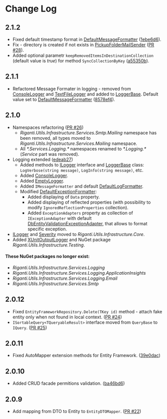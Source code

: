 # Change Log

## 2.1.2
- Fixed default timestamp format in [DefaultMessageFormatter](https://github.com/riganti/infrastructure/blob/master/src/Infrastructure/Riganti.Utils.Infrastructure.Logging/DefaultMessageFormatter.cs)
  ([1ebe6d6](https://github.com/riganti/infrastructure/commit/1ebe6d60163700a9d91afae1dbb4f18502727443)).
- Fix - directory is created if not exists in [PickupFolderMailSender](https://github.com/riganti/infrastructure/blob/master/src/Infrastructure/Riganti.Utils.Infrastructure.Services.Mailing/PickupFolderMailSender.cs)
  ([PR #28](https://github.com/riganti/infrastructure/pull/28)).
- Added optional parametr `keepRemovedItemsInDestinationCollection` (default value is *true*) for method `SyncCollectionByKey` ([a55350b](https://github.com/riganti/infrastructure/commit/a55350be61064c0dada06b71bb7965ea541d7371)).

## 2.1.1
- Refactored Message Formater in logging - removed from
  [ConsoleLogger](https://github.com/riganti/infrastructure/blob/master/src/Infrastructure/Riganti.Utils.Infrastructure.Logging/ConsoleLogger.cs)
  and [TextFileLogger](https://github.com/riganti/infrastructure/blob/master/src/Infrastructure/Riganti.Utils.Infrastructure.Logging/TextFileLogger.cs)
  and added to [LoggerBase](https://github.com/riganti/infrastructure/blob/master/src/Infrastructure/Riganti.Utils.Infrastructure.Logging/LoggerBase.cs).
  Default value set to [DefaultMessageFormatter](https://github.com/riganti/infrastructure/blob/master/src/Infrastructure/Riganti.Utils.Infrastructure.Logging/DefaultMessageFormatter.cs)
  ([8578ef4](https://github.com/riganti/infrastructure/commit/8578ef4068c4ecf4b20b25b74c0b74062961e6d7)).

## 2.1.0
- Namespaces refactoring ([PR #26](https://github.com/riganti/infrastructure/pull/26))
  - *Riganti.Utils.Infrastructure.Services.Smtp.Mailing* namespace has been removed, all types moved to *Riganti.Utils.Infrastructure.Services.Mailing* namespace.
  - All *\*.Services.Logging.\** namespaces renamed to *\*.Logging.\** (*Service* part was removed).
- Logging extended ([edeab27](https://github.com/riganti/infrastructure/commit/edeab27e25e669ebc8588d13a1c35f599f3e878a))
  - Added methods to [ILogger](https://github.com/riganti/infrastructure/blob/edeab27e25e669ebc8588d13a1c35f599f3e878a/src/Infrastructure/Riganti.Utils.Infrastructure.Logging/ILogger.cs)
  interface and [LoggerBase](https://github.com/riganti/infrastructure/blob/edeab27e25e669ebc8588d13a1c35f599f3e878a/src/Infrastructure/Riganti.Utils.Infrastructure.Logging/LoggerBase.cs)
  class: `LogVerbose(string message)`, `LogInfo(string message)`, etc.
  - Added [ConsoleLogger](https://github.com/riganti/infrastructure/blob/edeab27e25e669ebc8588d13a1c35f599f3e878a/src/Infrastructure/Riganti.Utils.Infrastructure.Logging/ConsoleLogger.cs).
  - Added [EmptyLogger](https://github.com/riganti/infrastructure/blob/edeab27e25e669ebc8588d13a1c35f599f3e878a/src/Infrastructure/Riganti.Utils.Infrastructure.Logging/EmptyLogger.cs).
  - Added `IMessageFormatter` and default [DefaultLogFormatter](https://github.com/riganti/infrastructure/blob/edeab27e25e669ebc8588d13a1c35f599f3e878a/src/Infrastructure/Riganti.Utils.Infrastructure.Logging/DefaultLogFormatter.cs).
  - Modified [DefaultExceptionFormatter](https://github.com/riganti/infrastructure/blob/edeab27e25e669ebc8588d13a1c35f599f3e878a/src/Infrastructure/Riganti.Utils.Infrastructure.Logging/DefaultExceptionFormatter.cs):
    - Added displaying of `Data` property.
    - Added displaying of reflected properties (with possibility to modify `IgnoredReflectionProperties` collection).
    - Added `ExceptionAdapters` property as collection of `IExceptionAdapter` with default [DbEntityValidationExceptionAdapter](https://github.com/riganti/infrastructure/blob/edeab27e25e669ebc8588d13a1c35f599f3e878a/src/Infrastructure/Riganti.Utils.Infrastructure.Logging/DbEntityValidationExceptionAdapter.cs), that allows to format specific exception.
- [ILogger](https://github.com/riganti/infrastructure/blob/c4567ad51b1b7b095399dec5c6d9e8a65273934b/src/Infrastructure/Riganti.Utils.Infrastructure.Core/Logging/ILogger.cs)
  and [Severity](https://github.com/riganti/infrastructure/blob/c4567ad51b1b7b095399dec5c6d9e8a65273934b/src/Infrastructure/Riganti.Utils.Infrastructure.Core/Logging/Severity.cs)
  moved to *Riganti.Utils.Infrastructure.Core*.
- Added [XUnitOutputLogger](https://github.com/riganti/infrastructure/blob/e612747531e83efd622dbd7389c5ed83ecaa53d1/src/Infrastructure/Riganti.Utils.Infrastructure.Testing/Riganti.Utils.Infrastructure.Testing.csproj)
  and NuGet package *Riganti.Utils.Infrastructure.Testing*.

#### These NuGet packages no longer exist:
- *Riganti.Utils.Infrastructure.Services.Logging*
- *Riganti.Utils.Infrastructure.Services.Logging.ApplicationInsights*
- *Riganti.Utils.Infrastructure.Services.Logging.Email*
- *Riganti.Utils.Infrastructure.Services.Smtp*

## 2.0.12
- Fixed `EntityFrameworkRepository.Delete(TKey id)` method - attach fake entity only when not found in local context. ([PR #24](https://github.com/riganti/infrastructure/pull/24))
- `ISortableQuery<TQueryableResult>` interface moved from `QueryBase` to `IQuery`. ([PR #25](https://github.com/riganti/infrastructure/pull/25))

## 2.0.11
- Fixed AutoMapper extension methods for Entity Framework. ([39e0dac](https://github.com/riganti/infrastructure/commit/39e0dac10ee5a3317eb84124302dae801b0b1227))

## 2.0.10
- Added CRUD facade permitions validation. ([ba46bd6](https://github.com/riganti/infrastructure/commit/ba46bd6eeef08df2c322539da701287bcb905748))

## 2.0.9
- Add mapping from DTO to Entity to `EntityDTOMapper`. ([PR #22](https://github.com/riganti/infrastructure/pull/22))